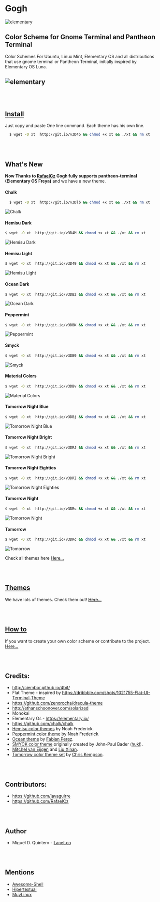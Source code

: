 Gogh
====

![elementary](https://raw.githubusercontent.com/Mayccoll/Elementary-OS-Terminal-Colors/master/images/Gogh-icons.png)

## Color Scheme for Gnome Terminal and Pantheon Terminal

Color Schemes For Ubuntu, Linux Mint, Elementary OS and all distributions that use gnome terminal or Pantheon Terminal, initially inspired by Elementary OS Luna.

![elementary](https://raw.githubusercontent.com/Mayccoll/Elementary-OS-Terminal-Colors/master/images/themes.gif)
----


<br/>
<br/>


## [Install](https://github.com/Mayccoll/Elementary-OS-Terminal-Colors/blob/master/content/install.md)

Just copy and paste One line command.
Each theme has his own line.

```bash
  $ wget -O xt  http://git.io/v3D4o && chmod +x xt && ./xt && rm xt
```


<br/>
<br/>


## What's New

**Now Thanks to [RafaelCz](https://github.com/RafaelCz) Gogh fully supports pantheon-terminal (Elementary OS Freya)** and we have a new theme.

#### Chalk

```bash
  $ wget -O xt  http://git.io/v3Dlb && chmod +x xt && ./xt && rm xt
```

![Chalk](https://raw.githubusercontent.com/Mayccoll/Elementary-OS-Terminal-Colors/master/images/chalk.png)

#### Hemisu Dark

```bash
$ wget -O xt  http://git.io/v3D4M && chmod +x xt && ./xt && rm xt
```

![Hemisu Dark](https://raw.githubusercontent.com/Mayccoll/Elementary-OS-Terminal-Colors/master/images/hemisu-dark.png)

#### Hemisu Light

```bash
$ wget -O xt  http://git.io/v3D49 && chmod +x xt && ./xt && rm xt
```

![Hemisu Light](https://raw.githubusercontent.com/Mayccoll/Elementary-OS-Terminal-Colors/master/images/hemisu-light.png)

#### Ocean Dark

```bash
$ wget -O xt  http://git.io/v3DBz && chmod +x xt && ./xt && rm xt
```

![Ocean Dark](https://raw.githubusercontent.com/Mayccoll/Elementary-OS-Terminal-Colors/master/images/ocean-dark.png)

#### Peppermint

```bash
$ wget -O xt  http://git.io/v3DBK && chmod +x xt && ./xt && rm xt
```

![Peppermint](https://raw.githubusercontent.com/Mayccoll/Elementary-OS-Terminal-Colors/master/images/peppermint.png)


#### Smyck

```bash
$ wget -O xt  http://git.io/v3DB9 && chmod +x xt && ./xt && rm xt
```

![Smyck](https://raw.githubusercontent.com/Mayccoll/Elementary-OS-Terminal-Colors/master/images/smyck.png)

#### Material Colors

```bash
$ wget -O xt  http://git.io/v3DBv && chmod +x xt && ./xt && rm xt
```

![Material Colors](https://raw.githubusercontent.com/Mayccoll/Elementary-OS-Terminal-Colors/master/images/material-colors.png)

#### Tomorrow Night Blue

```bash
$ wget -O xt  http://git.io/v3DBj && chmod +x xt && ./xt && rm xt
```

![Tomorrow Night Blue](https://raw.githubusercontent.com/Mayccoll/Elementary-OS-Terminal-Colors/master/images/tomorrow-night-blue.png)

#### Tomorrow Night Bright

```bash
$ wget -O xt  http://git.io/v3DRJ && chmod +x xt && ./xt && rm xt
```

![Tomorrow Night Bright](https://raw.githubusercontent.com/Mayccoll/Elementary-OS-Terminal-Colors/master/images/tomorrow-night-bright.png)

#### Tomorrow Night Eighties

```bash
$ wget -O xt  http://git.io/v3DRI && chmod +x xt && ./xt && rm xt
```

![Tomorrow Night Eighties](https://raw.githubusercontent.com/Mayccoll/Elementary-OS-Terminal-Colors/master/images/tomorrow-night-eighties.png)

#### Tomorrow Night

```bash
$ wget -O xt  http://git.io/v3DRs && chmod +x xt && ./xt && rm xt
```

![Tomorrow Night](https://raw.githubusercontent.com/Mayccoll/Elementary-OS-Terminal-Colors/master/images/tomorrow-night.png)

#### Tomorrow

```bash
$ wget -O xt  http://git.io/v3DRc && chmod +x xt && ./xt && rm xt
```

![Tomorrow](https://raw.githubusercontent.com/Mayccoll/Elementary-OS-Terminal-Colors/master/images/tomorrow.png)

Check all themes here [Here...](https://github.com/Mayccoll/Elementary-OS-Terminal-Colors/blob/master/content/themes.md)



<br/>
<br/>


## [Themes](https://github.com/Mayccoll/Elementary-OS-Terminal-Colors/blob/master/content/themes.md)

We have lots of themes. Check them out! [Here...](https://github.com/Mayccoll/Elementary-OS-Terminal-Colors/blob/master/content/themes.md)


<br/>
<br/>



## [How to](https://github.com/Mayccoll/Elementary-OS-Terminal-Colors/blob/master/content/howto.md)

If you want to create your own color scheme or contribute to the project. [Here...](https://github.com/Mayccoll/Elementary-OS-Terminal-Colors/blob/master/content/howto.md)



<br/>
<br/>


## Credits:

- http://ciembor.github.io/4bit/
- Flat Theme - inspired by https://dribbble.com/shots/1021755-Flat-UI-Terminal-Theme
- https://github.com/zenorocha/dracula-theme
- http://ethanschoonover.com/solarized
- Monokai
- Elementary Os - https://elementary.io/
- https://github.com/chalk/chalk
- [Hemisu color themes](https://noahfrederick.com/log/hemisu-for-os-x-terminal/) by Noah Frederick.
- [Peppermint color theme](https://noahfrederick.com/log/lion-terminal-theme-peppermint/) by Noah Frederick.
- [Ocean theme](https://github.com/fabianperez/ocean-dark-iterm) by [Fabian Perez](https://github.com/fabianperez).
- [SMYCK color theme](http://color.smyck.org/) originally created by John-Paul Bader ([hukl](https://github.com/hukl)).
- [Mitchel van Eijgen](https://gist.github.com/mvaneijgen/4c56701215847dd5ddcf) and [Liu Xinan](https://gist.github.com/xinan/ca2b82fef6aaa0d1e099).
- [Tomorrow color theme set](https://github.com/chriskempson/tomorrow-theme) by [Chris Kempson](https://github.com/chriskempson).



<br/>
<br/>


## Contributors:

- https://github.com/javaguirre
- https://github.com/RafaelCz



<br/>
<br/>


## Author

- Miguel D. Quintero - [Lanet.co](http:lanet.co)



<br/>
<br/>



## Mentions

- [Awesome-Shell](https://github.com/alebcay/awesome-shell)
- [Hipertextual](http://hipertextual.com/archivo/2014/11/4bit/)
- [MuyLinux](http://www.muylinux.com/2015/06/06/ping-91)
